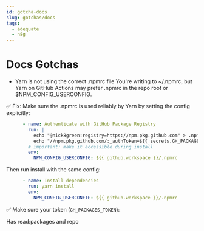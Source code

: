 ```yaml
---
id: gotcha-docs
slug: gotchas/docs
tags:
  - adequate
  - n8g
---
```


# Docs Gotchas

* Yarn is not using the correct .npmrc file
You're writing to ~/.npmrc, but Yarn on GitHub Actions may prefer .npmrc in the repo root or $NPM_CONFIG_USERCONFIG.

✅ Fix:
Make sure the .npmrc is used reliably by Yarn by setting the config explicitly:

```yaml
      - name: Authenticate with GitHub Package Registry
        run: |
          echo "@nick8green:registry=https://npm.pkg.github.com" > .npmrc
          echo "//npm.pkg.github.com/:_authToken=${{ secrets.GH_PACKAGES_TOKEN }}" >> .npmrc
        # important: make it accessible during install
        env:
          NPM_CONFIG_USERCONFIG: ${{ github.workspace }}/.npmrc
```

Then run install with the same config:

```yaml
      - name: Install dependencies
        run: yarn install
        env:
          NPM_CONFIG_USERCONFIG: ${{ github.workspace }}/.npmrc
```


✅ Make sure your token (`GH_PACKAGES_TOKEN`):

Has read:packages and repo